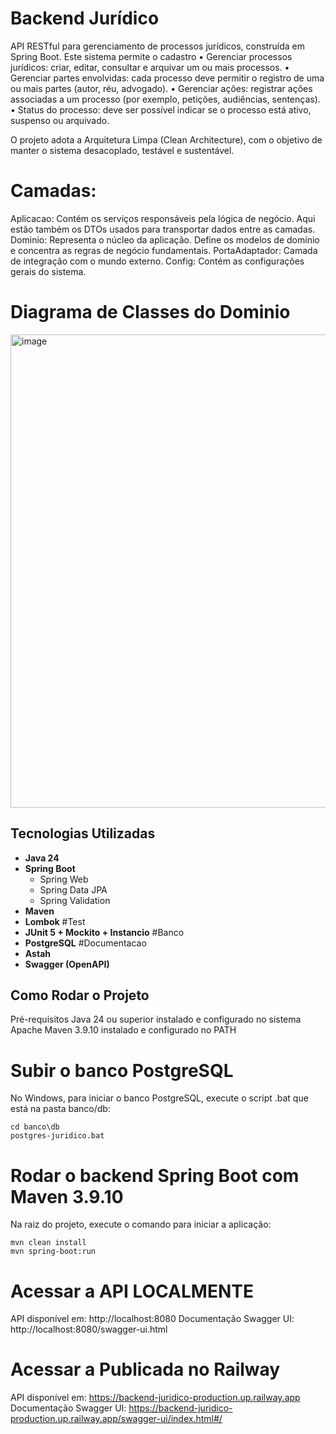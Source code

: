 #  Backend Jurídico

API RESTful para gerenciamento de processos jurídicos, construída em Spring Boot.
Este sistema permite o cadastro
• Gerenciar processos jurídicos: criar, editar, consultar e arquivar um ou mais
processos.
• Gerenciar partes envolvidas: cada processo deve permitir o registro de uma ou
mais partes (autor, réu, advogado).
• Gerenciar ações: registrar ações associadas a um processo (por exemplo,
petições, audiências, sentenças).
• Status do processo: deve ser possível indicar se o processo está ativo,
suspenso ou arquivado.

O projeto adota a Arquitetura Limpa (Clean Architecture), com o objetivo de manter o sistema desacoplado, testável e sustentável.

# Camadas:
Aplicacao: Contém os serviços responsáveis pela lógica de negócio. Aqui estão também os DTOs usados para transportar dados entre as camadas.
Dominio: Representa o núcleo da aplicação. Define os modelos de domínio e concentra as regras de negócio fundamentais.
PortaAdaptador: Camada de integração com o mundo externo.
Config: Contém as configurações gerais do sistema.

# Diagrama de Classes do Dominio
<img width="1417" height="757" alt="image" src="https://github.com/user-attachments/assets/98c7d67b-eaa5-49ce-89fb-559027419f97" />

##  Tecnologias Utilizadas
- **Java 24**
- **Spring Boot**
  - Spring Web
  - Spring Data JPA
  - Spring Validation
- **Maven**
- **Lombok**
#Test
- **JUnit 5 + Mockito + Instancio**
#Banco
- **PostgreSQL**
#Documentacao
- **Astah**
- **Swagger (OpenAPI)**

##  Como Rodar o Projeto
Pré-requisitos
Java 24 ou superior instalado e configurado no sistema
Apache Maven 3.9.10 instalado e configurado no PATH

# Subir o banco PostgreSQL
No Windows, para iniciar o banco PostgreSQL, execute o script .bat que está na pasta banco/db:

```
cd banco\db
postgres-juridico.bat
```

# Rodar o backend Spring Boot com Maven 3.9.10
Na raiz do projeto, execute o comando para iniciar a aplicação:

```
mvn clean install
mvn spring-boot:run
```

# Acessar a API LOCALMENTE
API disponível em: http://localhost:8080
Documentação Swagger UI: http://localhost:8080/swagger-ui.html


# Acessar a Publicada no Railway
API disponível em: https://backend-juridico-production.up.railway.app
Documentação Swagger UI: https://backend-juridico-production.up.railway.app/swagger-ui/index.html#/
